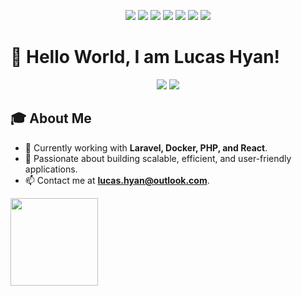 <!-- Início do README.md -->

<p align="center">
  <img src="https://img.shields.io/badge/Laravel-%23FF2D20.svg?logo=laravel&logoColor=white&style=for-the-badge"/>
  <img src="https://img.shields.io/badge/PHP-%23777BB4.svg?logo=php&logoColor=white&style=for-the-badge"/>
  <img src="https://img.shields.io/badge/Docker-%230db7ed.svg?logo=docker&logoColor=white&style=for-the-badge"/>
  <img src="https://img.shields.io/badge/React-%2361DAFB.svg?logo=react&logoColor=white&style=for-the-badge"/>
  <img src="https://img.shields.io/badge/JavaScript-%23F7DF1E.svg?logo=javascript&logoColor=white&style=for-the-badge"/>
  <img src="https://img.shields.io/badge/c%23-%23239120.svg?style=for-the-badge&logo=c-sharp&logoColor=white"/>
  <img src="https://img.shields.io/badge/java-%23ED8B00.svg?style=for-the-badge&logo=openjdk&logoColor=white"/>
</p>

# 👋 Hello World, I am Lucas Hyan!
<div align="center">
  <p>
<a href="mailto:lucas.hyan@hotmail.com"><img src="https://img.shields.io/badge/Outlook-0078D4?style=for-the-badge&logo=microsoft-outlook&logoColor=white" target="_blank"></a>
<a href="https://www.linkedin.com/in/lucashyan/" target="_blank"><img src="https://img.shields.io/badge/-LinkedIn-%230077B5?style=for-the-badge&logo=linkedin&logoColor=white" target="_blank"></a>   
</div>
  </p>

## 🎓 About Me

- 🔭 Currently working with **Laravel, Docker, PHP, and React**.
- 🌟 Passionate about building scalable, efficient, and user-friendly applications.
- 📫 Contact me at **lucas.hyan@outlook.com**.

<div>
<a href="https://github.com/lucasHyan">
<img height="140em" src="https://github-readme-stats.vercel.app/api/top-langs/?username=lucasHyan&layout=compact&langs_count=7&theme=dracula"/>
</div>

<!-- Fim do README.md -->
